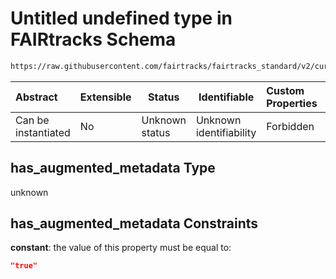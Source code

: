 # Untitled undefined type in FAIRtracks Schema

```txt
https://raw.githubusercontent.com/fairtracks/fairtracks_standard/v2/current/json/schema/fairtracks.schema.json#/properties/document/allOf/0/if/properties/document/properties/has_augmented_metadata
```




| Abstract            | Extensible | Status         | Identifiable            | Custom Properties | Additional Properties | Access Restrictions | Defined In                                                                               |
| :------------------ | ---------- | -------------- | ----------------------- | :---------------- | --------------------- | ------------------- | ---------------------------------------------------------------------------------------- |
| Can be instantiated | No         | Unknown status | Unknown identifiability | Forbidden         | Allowed               | none                | [fairtracks.schema.json\*](../json/schema/fairtracks.schema.json "open original schema") |

## has_augmented_metadata Type

unknown

## has_augmented_metadata Constraints

**constant**: the value of this property must be equal to:

```json
"true"
```
